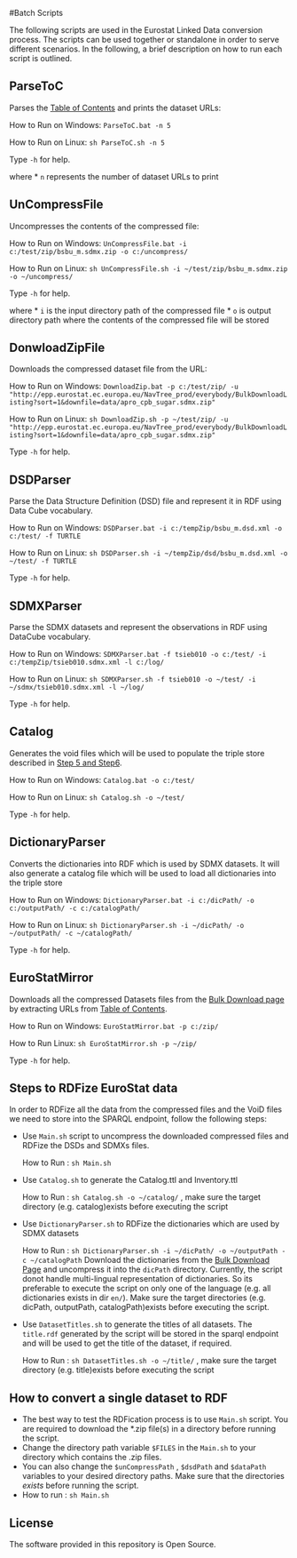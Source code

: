 #Batch Scripts

The following scripts are used in the Eurostat Linked Data conversion process. The scripts can be used together or standalone in order to serve different scenarios. In the following, a brief description on how to run each script is outlined.

## ParseToC
Parses the [Table of Contents](http://epp.eurostat.ec.europa.eu/NavTree_prod/everybody/BulkDownloadListing?sort=1&amp;file=table_of_contents.xml "Bulk Download") and prints the dataset URLs:

How to Run on Windows: `ParseToC.bat -n 5`

How to Run on Linux: `sh ParseToC.sh -n 5`

Type `-h` for help.

where 
	* `n` represents the number of dataset URLs to print

## UnCompressFile
Uncompresses the contents of the compressed file:

How to Run on Windows: `UnCompressFile.bat -i c:/test/zip/bsbu_m.sdmx.zip -o c:/uncompress/`

How to Run on Linux: `sh UnCompressFile.sh -i ~/test/zip/bsbu_m.sdmx.zip -o ~/uncompress/`

Type `-h` for help.

where 
	* `i` is the input directory path of the compressed file
	* `o` is output directory path where the contents of the compressed file will be stored

## DonwloadZipFile
Downloads the compressed dataset file from the URL:

How to Run on Windows: `DownloadZip.bat -p c:/test/zip/ -u "http://epp.eurostat.ec.europa.eu/NavTree_prod/everybody/BulkDownloadListing?sort=1&downfile=data/apro_cpb_sugar.sdmx.zip"`

How to Run on Linux: `sh DownloadZip.sh -p ~/test/zip/ -u "http://epp.eurostat.ec.europa.eu/NavTree_prod/everybody/BulkDownloadListing?sort=1&downfile=data/apro_cpb_sugar.sdmx.zip"`

Type `-h` for help.

## DSDParser
Parse the Data Structure Definition (DSD) file and represent it in RDF using Data Cube vocabulary.

How to Run on Windows: `DSDParser.bat -i c:/tempZip/bsbu_m.dsd.xml -o c:/test/ -f TURTLE`

How to Run on Linux: `sh DSDParser.sh -i ~/tempZip/dsd/bsbu_m.dsd.xml -o ~/test/ -f TURTLE`

Type `-h` for help.

## SDMXParser
Parse the SDMX datasets and represent the observations in RDF using DataCube vocabulary.

How to Run on Windows: `SDMXParser.bat -f tsieb010 -o c:/test/ -i c:/tempZip/tsieb010.sdmx.xml -l c:/log/`

How to Run on Linux: `sh SDMXParser.sh -f tsieb010 -o ~/test/ -i ~/sdmx/tsieb010.sdmx.xml -l ~/log/`

Type `-h` for help.

## Catalog
Generates the void files which will be used to populate the triple store described in [Step 5 and Step6](https://github.com/LATC/EU-data-cloud/blob/master/institutions/Eurostat/design/workflow.md).

How to Run on Windows: `Catalog.bat -o c:/test/`

How to Run on Linux: `sh Catalog.sh -o ~/test/`

Type `-h` for help.

## DictionaryParser
Converts the dictionaries into RDF which is used by SDMX datasets. It will also generate a catalog file which will be used to load all dictionaries into the triple store

How to Run on Windows: `DictionaryParser.bat -i c:/dicPath/ -o c:/outputPath/ -c c:/catalogPath/`

How to Run on Linux: `sh DictionaryParser.sh -i ~/dicPath/ -o ~/outputPath/ -c ~/catalogPath/`

Type `-h` for help.

## EuroStatMirror
Downloads all the compressed Datasets files from the [Bulk Download page](http://epp.eurostat.ec.europa.eu/NavTree_prod/everybody/BulkDownloadListing) by extracting URLs from [Table of Contents](http://epp.eurostat.ec.europa.eu/NavTree_prod/everybody/BulkDownloadListing?sort=1&amp;file=table_of_contents.xml "Bulk Download").

How to Run on Windows: `EuroStatMirror.bat -p c:/zip/`

How to Run Linux: `sh EuroStatMirror.sh -p ~/zip/`

Type `-h` for help.

## Steps to RDFize EuroStat data
In order to RDFize all the data from the compressed files and the VoiD files we need to store into the SPARQL endpoint, follow the following steps:

* Use `Main.sh` script to uncompress the downloaded compressed files and RDFize the DSDs and SDMXs files.
	
	How to Run : `sh Main.sh`
* Use `Catalog.sh` to generate the Catalog.ttl and Inventory.ttl
	
	How to Run : `sh Catalog.sh -o ~/catalog/` , make sure the target directory (e.g. catalog)exists before executing the script
* Use `DictionaryParser.sh` to RDFize the dictionaries which are used by SDMX datasets
	
	How to Run : `sh DictionaryParser.sh -i ~/dicPath/ -o ~/outputPath -c ~/catalogPath` 
	Download the dictionaries from the [Bulk Download Page](http://epp.eurostat.ec.europa.eu/NavTree_prod/everybody/BulkDownloadListing?sort=1&file=dic%2Fall_dic.zip) and uncompress it into the `dicPath` directory. Currently, the script donot handle multi-lingual representation of dictionaries. So its preferable to execute the script on only one of the language (e.g. all dictionaries exists in dir `en/`).
	Make sure the target directories (e.g. dicPath, outputPath, catalogPath)exists before executing the script.
* Use `DatasetTitles.sh` to generate the titles of all datasets. The `title.rdf` generated by the script will be stored in the sparql endpoint and will be used to get the title of the dataset, if required.

	How to Run : `sh DatasetTitles.sh -o ~/title/` , make sure the target directory (e.g. title)exists before executing the script

## How to convert a single dataset to RDF
* The best way to test the RDFication process is to use `Main.sh` script. You are required to download the *.zip file(s) in a directory before running the script. 
* Change the directory path variable `$FILES` in the `Main.sh` to your directory which contains the .zip files.
* You can also change the `$unCompressPath` , `$dsdPath` and `$dataPath` variables to your desired directory paths. Make sure that the directories *exists* before running the script.
* How to run : `sh Main.sh`

## License

The software provided in this repository is Open Source.
